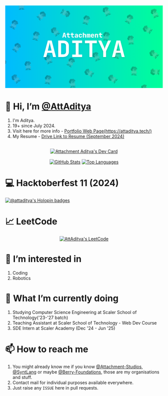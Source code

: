 [![Portfolio Website](https://github.com/AttAditya/AttAditya/blob/main/Attachment%20Aditya.png?raw=true)](https://attaditya.vercel.app/)

# 👋 Hi, I’m [@AttAditya](https://github.com/AttAditya)

1. I'm Aditya.
2. 19+ since July 2024.
3. Visit here for more info - [Portfolio Web Page(https://attaditya.tech/)](https://attaditya.tech/)
4. My Resume - [Drive Link to Resume (September 2024)](https://drive.google.com/file/d/1Qzl5kKou9c6aPHFB0p5kD6JvkPOg7ebh/view?usp=sharing)

<br>
<div align="center">
  <a href="https://app.daily.dev/attaditya"><img src="https://api.daily.dev/devcards/v2/lGuBX2EnPVUVBNUlzaNhe.png?type=wide&r=i4l" width="652" alt="Attachment Aditya's Dev Card"/></a>
</div>
<br>

<div align="center">
  <a href="https://attaditya.tech/"><img src="https://github-readme-stats.vercel.app/api?username=attaditya&count_private=true&show_icons=true&theme=radical&rank_icon=github" width="45%" height="195px" alt="GitHub Stats" /></a>
  <a href="https://attaditya.tech/"><img src="https://github-readme-stats.vercel.app/api/top-langs/?username=attaditya&theme=radical&layout=compact" width="45%" height="195px" alt="Top Languages" /></a>
</div>

# 💻 Hacktoberfest 11 (2024)
[![@attaditya's Holopin badges](https://holopin.me/attaditya)](https://holopin.io/@attaditya)

# 📈 LeetCode
<div align="center">
  
  [![AttAditya's LeetCode](https://leetcard.jacoblin.cool/attaditya?theme=dark&font=Baloo%202&ext=contest)](https://leetcode.com/attaditya)
  
</div>

# 👀 I’m interested in
1. Coding
2. Robotics

# 🌱 What I’m currently doing
1. Studying Computer Science Engineering at Scaler School of Technology('23-'27 batch)
2. Teaching Assistant at Scaler School of Technology - Web Dev Course
3. SDE Intern at Scaler Academy (Dec '24 - Jun '25)

<!-- # 💞️ I’m looking to collaborate on
1. My Programming Language Synt - For Testing And Making Packages
2. Game Development -->

# 📫 How to reach me
1. You might already know me if you know [@Attachment-Studios](https://github.com/Attachment-Studios), [@SyntLang](https://github.com/SyntLang) or maybe [@Berry-Foundations](https://github.com/Berry-Foundations), those are my organisations and stuff.
2. Contact mail for individual purposes available everywhere.
3. Just raise any `ISSUE` here in pull requests.

<!---
AttAditya/AttAditya is a ✨ special ✨ repository because its `README.md` (this file) appears on your GitHub profile.
You can click the Preview link to take a look at your changes.
--->
